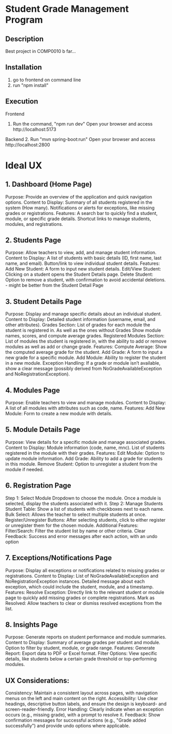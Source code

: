 # Student Grade Management Program

## Description
Best project in COMP0010 b far...

## Installation
1. go to frontend on command line
2. run "npm install"

## Execution
Frontend
1. Run the command, "npm run dev"
   Open your browser and access http://localhost:5173

Backend
2. Run "mvn spring-boot:run"
   Open your browser and access http://localhost:2800

# Ideal UX
## 1. Dashboard (Home Page)
Purpose: Provide an overview of the application and quick navigation options.
Content to Display:
Summary of all students registered in the system (How many).
Notifications or alerts for exceptions, like missing grades or registrations.
Features:
A search bar to quickly find a student, module, or specific grade details.
Shortcut links to manage students, modules, and registrations.
## 2. Students Page
Purpose: Allow teachers to view, add, and manage student information.
Content to Display:
A list of students with basic details (ID, first name, last name, and email).
Button/link to view individual student details.
Features:
Add New Student: A form to input new student details.
Edit/View Student: Clicking on a student opens the Student Details page.
Delete Student: Option to remove a student, with confirmation to avoid accidental deletions. - might be better from the Student Detail Page
## 3. Student Details Page
Purpose: Display and manage specific details about an individual student.
Content to Display:
Detailed student information (username, email, and other attributes).
Grades Section: List of grades for each module the student is registered in. As well as the ones without Grades
Show module names, scores, and compute average grades.
Registered Modules Section: List of modules the student is registered in, with the ability to add or remove modules as well as add or change grade.
Features:
Compute Average: Show the computed average grade for the student.
Add Grade: A form to input a new grade for a specific module.
Add Module: Ability to register the student in a new module.
Exception Handling: If a grade or module isn’t available, show a clear message (possibly derived from NoGradeAvailableException and NoRegistrationException).
## 4. Modules Page
Purpose: Enable teachers to view and manage modules.
Content to Display:
A list of all modules with attributes such as code, name.
Features:
Add New Module: Form to create a new module with details.
## 5. Module Details Page
Purpose: View details for a specific module and manage associated grades.
Content to Display:
Module information (code, name, mnc).
List of students registered in the module with their grades.
Features:
Edit Module: Option to update module information.
Add Grade: Ability to add a grade for students in this module.
Remove Student: Option to unregister a student from the module if needed.
## 6. Registration Page
Step 1: Select Module
Dropdown to choose the module. Once a module is selected, display the students associated with it.
Step 2: Manage Students
Student Table: Show a list of students with checkboxes next to each name.
Bulk Select: Allows the teacher to select multiple students at once.
Register/Unregister Buttons: After selecting students, click to either register or unregister them for the chosen module.
Additional Features:
Filter/Search: Filter the student list by name or other criteria.
Clear Feedback: Success and error messages after each action, with an undo option
## 7. Exceptions/Notifications Page
Purpose: Display all exceptions or notifications related to missing grades or registrations.
Content to Display:
List of NoGradeAvailableException and NoRegistrationException instances.
Detailed message about each exception, which could include the student, module, and a timestamp.
Features:
Resolve Exception: Directly link to the relevant student or module page to quickly add missing grades or complete registrations.
Mark as Resolved: Allow teachers to clear or dismiss resolved exceptions from the list.
## 8. Insights Page
Purpose: Generate reports on student performance and module summaries.
Content to Display:
Summary of average grades per student and module.
Option to filter by student, module, or grade range.
Features:
Generate Report: Export data to PDF or Excel format.
Filter Options: View specific details, like students below a certain grade threshold or top-performing modules.
## UX Considerations:
Consistency: Maintain a consistent layout across pages, with navigation menus on the left and main content on the right.
Accessibility: Use clear headings, descriptive button labels, and ensure the design is keyboard- and screen-reader-friendly.
Error Handling: Clearly indicate when an exception occurs (e.g., missing grade), with a prompt to resolve it.
Feedback: Show confirmation messages for successful actions (e.g., "Grade added successfully") and provide undo options where applicable.

